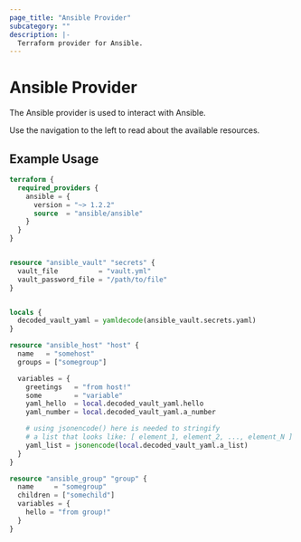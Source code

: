 ```yaml
---
page_title: "Ansible Provider"
subcategory: ""
description: |-
  Terraform provider for Ansible.
---
```


# Ansible Provider

The Ansible provider is used to interact with Ansible.

Use the navigation to the left to read about the available resources.


## Example Usage

```terraform
terraform {
  required_providers {
    ansible = {
      version = "~> 1.2.2"
      source  = "ansible/ansible"
    }
  }
}


resource "ansible_vault" "secrets" {
  vault_file          = "vault.yml"
  vault_password_file = "/path/to/file"
}


locals {
  decoded_vault_yaml = yamldecode(ansible_vault.secrets.yaml)
}

resource "ansible_host" "host" {
  name   = "somehost"
  groups = ["somegroup"]

  variables = {
    greetings   = "from host!"
    some        = "variable"
    yaml_hello  = local.decoded_vault_yaml.hello
    yaml_number = local.decoded_vault_yaml.a_number

    # using jsonencode() here is needed to stringify 
    # a list that looks like: [ element_1, element_2, ..., element_N ]
    yaml_list = jsonencode(local.decoded_vault_yaml.a_list)
  }
}

resource "ansible_group" "group" {
  name     = "somegroup"
  children = ["somechild"]
  variables = {
    hello = "from group!"
  }
}
```
